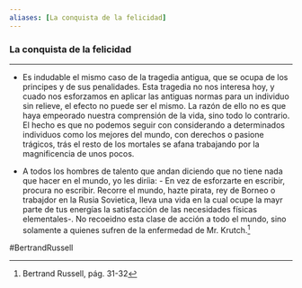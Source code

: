 ```yaml
---
aliases: [La conquista de la felicidad]
---
```


### La conquista de la felicidad
---

* Es indudable el mismo caso de la tragedia antigua, que se ocupa de los principes y de sus penalidades. Esta tragedia no nos interesa hoy, y cuado nos esforzamos en aplicar las antiguas normas para un individuo sin relieve, el efecto no puede ser el mismo. La razón de ello no es que haya empeorado nuestra comprensión de la vida, sino todo lo contrario. El hecho es que no podemos seguir con considerando a determinados individuos como los mejores del mundo, con derechos o pasione trágicos, trás el resto de los mortales se afana trabajando por la magnificencia de unos pocos.

* A todos los hombres de talento que andan diciendo que no tiene nada que hacer en el mundo, yo les diríia: - En vez de esforzarte en escribir, procura no escribir. Recorre el mundo, hazte pirata, rey de Borneo o trabajdor en la Rusia Sovietica, lleva una vida en la cual ocupe la mayr parte de tus energías la satisfacción de las necesidades físicas elementales-. No recoeidno esta clase de acción a todo el mundo, sino solamente a quienes sufren de la enfermedad de Mr. Krutch.[^1]

[^1]: Bertrand Russell, pág. 31-32

#BertrandRussell
